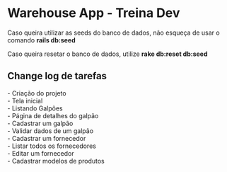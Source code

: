 <h1>Warehouse App - Treina Dev</h1>
<p>Caso queira utilizar as seeds do banco de dados, não esqueça de usar o comando <b>rails db:seed</b></p>
<p>Caso queira resetar o banco de dados, utilize <b>rake db:reset db:seed</b> </p>
<h2>Change log de tarefas</h2>
-  Criação do projeto<br/>
-  Tela inicial <br/>
-  Listando Galpões <br/>
-  Página de detalhes do galpão <br/>
-  Cadastrar um galpão <br/>
-  Validar dados de um galpão <br/>
-  Cadastrar um fornecedor <br/>
-  Listar todos os fornecedores <br/>
-  Editar um fornecedor <br/>
-  Cadastrar modelos de produtos

